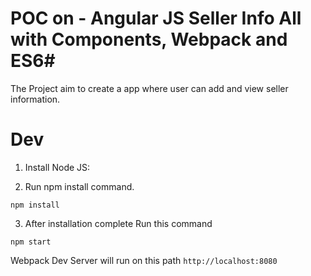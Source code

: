# POC on - Angular JS Seller Info All with Components, Webpack and ES6#

The Project aim to create a app where user can add and view seller information.

# Dev

1. Install Node JS:

2. Run npm install command.

````
npm install
````	

3. After installation complete Run this command
```
npm start
```

Webpack Dev Server will run on this path `http://localhost:8080`